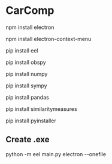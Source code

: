 # CarComp

npm install electron

npm install electron-context-menu

pip install eel

pip install obspy

pip install numpy

pip install sympy

pip install pandas

pip install similaritymeasures

pip install pyinstaller

## Create .exe

python -m eel main.py electron --onefile

